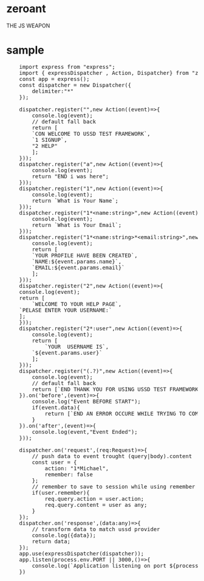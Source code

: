# zeroant

THE JS WEAPON

# sample

<pre>
    import express from "express";
    import { expressDispatcher , Action, Dispatcher} from "zeroant-ussd";
    const app = express();
    const dispatcher = new Dispatcher({
        delimiter:"*"
    });

    dispatcher.register("",new Action((event)=>{
        console.log(event);
        // default fall back
        return [
        `CON WELCOME TO USSD TEST FRAMEWORK`,
        `1 SIGNUP`,
        "2 HELP"
        ];
    }));
    dispatcher.register("a",new Action((event)=>{
        console.log(event);
        return "END i was here";
    }));
    dispatcher.register("1",new Action((event)=>{
        console.log(event);
        return `What is Your Name`;
    }));
    dispatcher.register("1*&lt;name:string&gt;",new Action((event)=>{
        console.log(event);
        return `What is Your Email`;
    }));
    dispatcher.register("1*&lt;name:string&gt;*&lt;email:string&gt;",new Action((event)=>{
        console.log(event);
        return [
        `YOUR PROFILE HAVE BEEN CREATED`,
        `NAME:${event.params.name}`,
        `EMAIL:${event.params.email}`
        ];
    }));
    dispatcher.register("2",new Action((event)=>{
    console.log(event);
    return [
        `WELCOME TO YOUR HELP PAGE`,
    `PELASE ENTER YOUR USERNAME:`
    ];
    }));
    dispatcher.register("2*:user",new Action((event)=>{
        console.log(event);
        return [
            `YOUR  USERNAME IS`,
        `${event.params.user}`
        ];
    }));
    dispatcher.register("(.?)",new Action((event)=>{
        console.log(event);
        // default fall back
        return [`END THANK YOU FOR USING USSD TEST FRAMEWORK`];
    }).on('before',(event)=>{
        console.log("Event BEFORE START");
        if(event.data){
            return [`END AN ERROR OCCURE WHILE TRYING TO COMPLETE YOUR REQUEST`]
        }
    }).on('after',(event)=>{
        console.log(event,"Event Ended");
    }));

    dispatcher.on('request',(req:Request)=>{
        // push data to event trought (query|body).content
        const user = {
            action: "1*Michael",
            remember: false
        };
        // remember to save to session while using remember me
        if(user.remember){
            req.query.action = user.action;
            req.query.content = user as any;
        }
    });
    dispatcher.on('response',(data:any)=>{
        // transform data to match ussd provider
        console.log({data});
        return data;
    });
    app.use(expressDispatcher(dispatcher));
    app.listen(process.env.PORT || 3000,()=>{
        console.log(`Application listening on port ${process.env.PORT || 3000}`);
    })
</pre>
